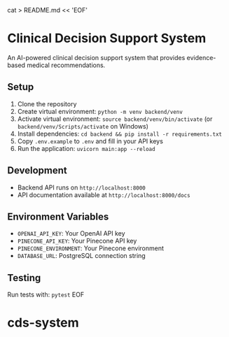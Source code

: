 cat > README.md << 'EOF'
# Clinical Decision Support System

An AI-powered clinical decision support system that provides evidence-based medical recommendations.

## Setup

1. Clone the repository
2. Create virtual environment: `python -m venv backend/venv`
3. Activate virtual environment: `source backend/venv/bin/activate` (or `backend/venv/Scripts/activate` on Windows)
4. Install dependencies: `cd backend && pip install -r requirements.txt`
5. Copy `.env.example` to `.env` and fill in your API keys
6. Run the application: `uvicorn main:app --reload`

## Development

- Backend API runs on `http://localhost:8000`
- API documentation available at `http://localhost:8000/docs`

## Environment Variables

- `OPENAI_API_KEY`: Your OpenAI API key
- `PINECONE_API_KEY`: Your Pinecone API key
- `PINECONE_ENVIRONMENT`: Your Pinecone environment
- `DATABASE_URL`: PostgreSQL connection string

## Testing

Run tests with: `pytest`
EOF
# cds-system
